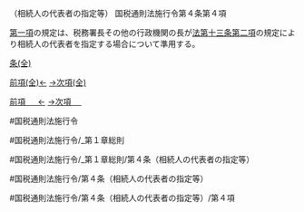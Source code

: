 （相続人の代表者の指定等）
国税通則法施行令第４条第４項

[第一項](国税通則法施行＿令＿第４条第１項)の規定は、税務署長その他の行政機関の長が[法第十三条第二項](国税通則法＿＿＿＿＿第１３条第２項)の規定により相続人の代表者を指定する場合について準用する。

[条(全)](国税通則法施行＿令＿第４条_.md)

[前項(全)←](国税通則法施行＿令＿第４条第３項_.md)    [→次項(全)](国税通則法施行＿令＿第４条第５項_.md)

[前項 　 ←](国税通則法施行＿令＿第４条第３項.md)    [→次項 　 ](国税通則法施行＿令＿第４条第５項.md)



#国税通則法施行令

#国税通則法施行令/_第１章総則

#国税通則法施行令/_第１章総則/第４条（相続人の代表者の指定等）

#国税通則法施行令/第４条（相続人の代表者の指定等）

#国税通則法施行令/第４条（相続人の代表者の指定等）/第４項

